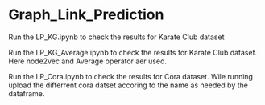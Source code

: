 # Graph_Link_Prediction

Run the LP_KG.ipynb to check the results for Karate Club dataset

Run the LP_KG_Average.ipynb to check the results for Karate Club dataset. Here node2vec and Average operator aer used.

Run the LP_Cora.ipynb to check the results for Cora dataset. Wile running upload the differrent cora datset accoring to the name as needed by the dataframe.
